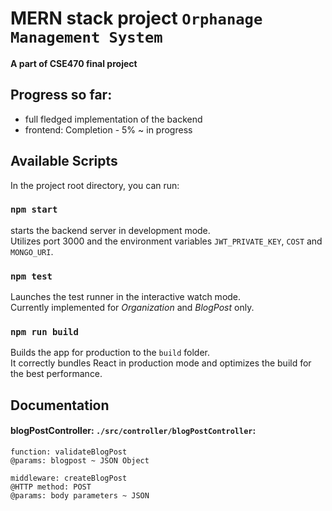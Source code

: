 # MERN stack project `Orphanage Management System`

**A part of CSE470 final project**

## Progress so far:
- full fledged implementation of the backend
- frontend: Completion - 5% ~ in progress


## Available Scripts

In the project root directory, you can run:

### `npm start`

starts the backend server in development mode.\
Utilizes port 3000 and the environment variables `JWT_PRIVATE_KEY`, `COST` and `MONGO_URI`.


### `npm test`

Launches the test runner in the interactive watch mode.\
Currently implemented for *Organization* and *BlogPost* only.

### `npm run build`

Builds the app for production to the `build` folder.\
It correctly bundles React in production mode and optimizes the build for the best performance.

## Documentation

#### blogPostController: `./src/controller/blogPostController`:

```
function: validateBlogPost 
@params: blogpost ~ JSON Object
```

```
middleware: createBlogPost 
@HTTP method: POST
@params: body parameters ~ JSON
```
